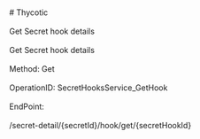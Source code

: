 <br>#     Thycotic</br>
<br>Get Secret hook details</br>
<br>Get Secret hook details</br>
<br>Method: Get</br>
<br>OperationID: SecretHooksService_GetHook</br>
<br>EndPoint:</br>
<br>/secret-detail/{secretId}/hook/get/{secretHookId}</br>
